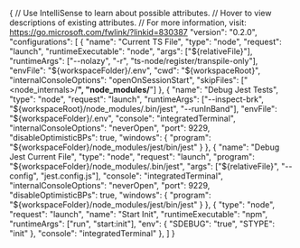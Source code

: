 {
  // Use IntelliSense to learn about possible attributes.
  // Hover to view descriptions of existing attributes.
  // For more information, visit: https://go.microsoft.com/fwlink/?linkid=830387
  "version": "0.2.0",
  "configurations": [
    {
      "name": "Current TS File",
      "type": "node",
      "request": "launch",
      "runtimeExecutable": "node",
      "args": ["${relativeFile}"],
      "runtimeArgs": ["--nolazy", "-r", "ts-node/register/transpile-only"],
      "envFile": "${workspaceFolder}/.env",
      "cwd": "${workspaceRoot}",
      "internalConsoleOptions": "openOnSessionStart",
      "skipFiles": ["<node_internals>/**", "node_modules/**"]
    },
    {
      "name": "Debug Jest Tests",
      "type": "node",
      "request": "launch",
      "runtimeArgs": ["--inspect-brk", "${workspaceRoot}/node_modules/.bin/jest", "--runInBand"],
      "envFile": "${workspaceFolder}/.env",
      "console": "integratedTerminal",
      "internalConsoleOptions": "neverOpen",
      "port": 9229,
      "disableOptimisticBPs": true,
      "windows": {
        "program": "${workspaceFolder}/node_modules/jest/bin/jest"
      }
    },
    {
      "name": "Debug Jest Current File",
      "type": "node",
      "request": "launch",
      "program": "${workspaceFolder}/node_modules/.bin/jest",
      "args": ["${relativeFile}", "--config", "jest.config.js"],
      "console": "integratedTerminal",
      "internalConsoleOptions": "neverOpen",
      "port": 9229,
      "disableOptimisticBPs": true,
      "windows": {
        "program": "${workspaceFolder}/node_modules/jest/bin/jest"
      }
    },
    {
      "type": "node",
      "request": "launch",
      "name": "Start Init",
      "runtimeExecutable": "npm",
      "runtimeArgs": ["run", "start:init"],
      "env": {
        "SDEBUG": "true",
        "STYPE": "init"
      },
      "console": "integratedTerminal"
    },
  ]
}
